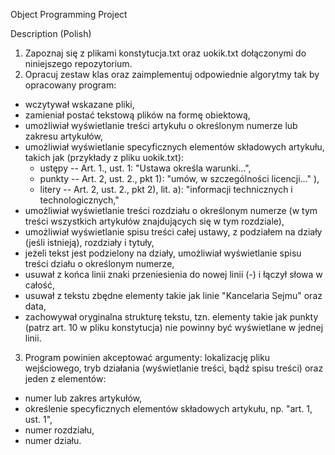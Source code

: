 Object Programming Project

Description (Polish)

1. Zapoznaj się z plikami konstytucja.txt oraz uokik.txt dołączonymi do niniejszego repozytorium.
2. Opracuj zestaw klas oraz zaimplementuj odpowiednie algorytmy tak by opracowany program:
  * wczytywał wskazane pliki,
  * zamieniał postać tekstową plików na formę obiektową,
  * umożliwiał wyświetlanie treści artykułu o określonym numerze lub zakresu artykułów,
  * umożliwiał wyświetlanie specyficznych elementów składowych artykułu, takich jak (przykłady z pliku uokik.txt):
    * ustępy -- Art. 1., ust. 1: "Ustawa określa warunki...", 
    * punkty -- Art. 2, ust. 2., pkt 1): "umów, w szczególności licencji..." ), 
    * litery -- Art. 2, ust. 2., pkt 2), lit. a): "informacji technicznych i technologicznych,"
  * umożliwiał wyświetlanie treści rozdziału o określonym numerze (w tym treści wszystkich artykułów znajdujących się w
    tym rozdziale),
  * umożliwiał wyświetlanie spisu treści całej ustawy, z podziałem na działy (jeśli istnieją), rozdziały i tytuły,
  * jeżeli tekst jest podzielony na działy, umożliwiał wyświetlanie spisu treści działu o określonym numerze,
  * usuwał z końca linii znaki przeniesienia do nowej linii (-) i łączył słowa w całość,
  * usuwał z tekstu zbędne elementy takie jak linie "Kancelaria Sejmu" oraz data,
  * zachowywał oryginalna strukturę tekstu, tzn. elementy takie jak punkty (patrz art. 10 w pliku konstytucja) 
    nie powinny być wyświetlane w jednej linii.
3. Program powinien akceptować argumenty: lokalizację pliku wejściowego, tryb działania (wyświetlanie treści, bądź spisu treści) 
  oraz jeden z elementów:
  * numer lub zakres artykułów,
  * określenie specyficznych elementów składowych artykułu, np. "art. 1, ust. 1",
  * numer rozdziału,
  * numer działu.

